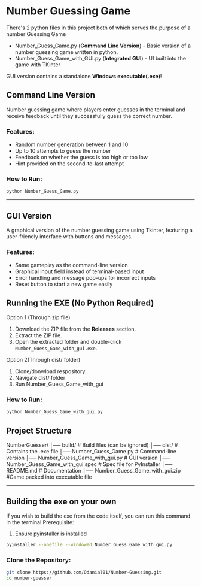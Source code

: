 # Number Guessing Game
There's 2 python files in this project both of which serves the purpose of a number Guessing Game
- Number_Guess_Game.py (**Command Line Version**) - Basic version of a number guessing game written in python.
- Number_Guess_Game_with_GUI.py (**Integrated GUI**) - UI built into the game with TKinter

GUI version contains a standalone **Windows executable(.exe)**!

## **Command Line Version**
Number guessing game where players enter guesses in the terminal and receive feedback until they successfully guess the correct number.

### **Features:**
- Random number generation between 1 and 10
- Up to 10 attempts to guess the number
- Feedback on whether the guess is too high or too low
- Hint provided on the second-to-last attempt

### **How to Run:**
```bash
python Number_Guess_Game.py
```
---

## **GUI Version**
A graphical version of the number guessing game using Tkinter, featuring a user-friendly interface with buttons and messages.


### **Features:**
- Same gameplay as the command-line version
- Graphical input field instead of terminal-based input
- Error handling and message pop-ups for incorrect inputs
- Reset button to start a new game easily

## Running the EXE (No Python Required)
Option 1 (Through zip file)
1. Download the ZIP file from the **Releases** section.
2. Extract the ZIP file.
3. Open the extracted folder and double-click `Number_Guess_Game_with_gui.exe`.

Option 2(Through dist/ folder)
1. Clone/donwload respository
2. Navigate dist/ folder
3. Run Number_Guess_Game_with_gui

### **How to Run:**
```bash
python Number_Guess_Game_with_gui.py
```

## Project Structure
NumberGuesser/
│── build/                 # Build files (can be ignored)
│── dist/                  # Contains the .exe file
│── Number_Guess_Game.py      # Command-line version
│── Number_Guess_Game_with_gui.py  # GUI version
│── Number_Guess_Game_with_gui.spec    # Spec file for PyInstaller
│── README.md              # Documentation
│── Number_Guess_Game_with_gui.zip #Game packed into executable file

---

## Building the exe on your own
If you wish to build the exe from the code itself, you can run this command in the terminal
Prerequisite:
1. Ensure pyinstaller is installed

```bash
pyinstaller --onefile --windowed Number_Guess_Game_with_gui.py
```

### **Clone the Repository:**
```bash
git clone https://github.com/Qdanial01/Number-Guessing.git
cd number-guesser